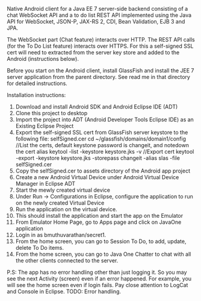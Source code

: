 Native Android client for a Java EE 7 server-side backend consisting of a chat WebSocket API and a to do list REST API implemented using the Java API for WebSocket, JSON-P, JAX-RS 2, CDI, Bean Validation, EJB 3 and JPA.

The WebSocket part (Chat feature) interacts over HTTP. The REST API calls (for the To Do List feature) interacts over HTTPS. For this a self-signed SSL cert will need to extracted from the server key store and added to the Android (instructions below).

Before you start on the Android client, install GlassFish and install the JEE 7 server application from the parent directory. See read me in that directory for detailed instructions.

Installation instructions:
1. Download and install Android SDK and Android Eclipse IDE (ADT) 
2. Clone this project to desktop
3. Import the project into ADT (Android Developer Tools Eclipse IDE) as an Existing Eclipse Project
4. Export the self-signed SSL cert from GlassFish server keystore to the following file: selfSigned.cer
	cd ~/glassfish/domains/domain1/config
	//List the certs, default keystone password is changeit, and notedown the cert alias
	keytool -list -keystore keystore.jks -v
	//Export cert
        keytool  -export  -keystore keystore.jks  -storepass changeit -alias slas -file selfSigned.cer
5. Copy the selfSigned.cer to assets directory of the Android app project
6. Create a new Android Virtual Device under Android Virtual Device Manager in Eclipse ADT
7. Start the mewly created virtual device
7. Under Run -> Configurations in Eclipse, configure the application to run on the newly created Virtual Device
8. Run the application on the virtual device.
9. This should install the application and start the app on the Emulator
10. From Emulator Home Page, go to Apps page and click on JavaOne application
11. Login in as bmuthuvarathan/secret1. 
12. From the home screen, you can go to Session To Do, to add, update, delete To Do items.
13. From the home screen, you can go to Java One Chatter to chat with all the other clients connected to the server.

P.S: The app has no error handling other than just logging it. So you may see the next Activity (screen) even if an error happened. For example, you will see the home screen even if login fails. Pay close attention to LogCat and Console in Eclipse. TODO: Error handling.


	